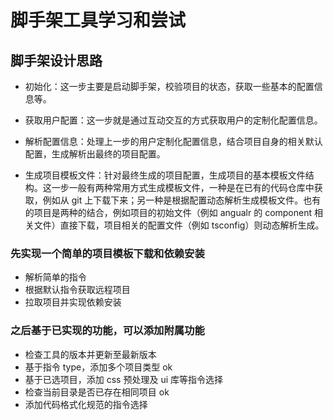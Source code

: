 # 脚手架工具学习和尝试

## 脚手架设计思路

- 初始化：这一步主要是启动脚手架，校验项目的状态，获取一些基本的配置信息等。

- 获取用户配置：这一步就是通过互动交互的方式获取用户的定制化配置信息。

- 解析配置信息：处理上一步的用户定制化配置信息，结合项目自身的相关默认配置，生成解析出最终的项目配置。

- 生成项目模板文件：针对最终生成的项目配置，生成项目的基本模板文件结构。这一步一般有两种常用方式生成模板文件，一种是在已有的代码仓库中获取，例如从 git 上下载下来；另一种是根据配置动态解析生成模板文件。也有的项目是两种的结合，例如项目的初始文件（例如 angualr 的 component 相关文件）直接下载，项目相关的配置文件（例如 tsconfig）则动态解析生成。

### 先实现一个简单的项目模板下载和依赖安装

- 解析简单的指令
- 根据默认指令获取远程项目
- 拉取项目并实现依赖安装

### 之后基于已实现的功能，可以添加附属功能

- 检查工具的版本并更新至最新版本
- 基于指令 type，添加多个项目类型 ok
- 基于已选项目，添加 css 预处理及 ui 库等指令选择
- 检查当前目录是否已存在相同项目 ok
- 添加代码格式化规范的指令选择
